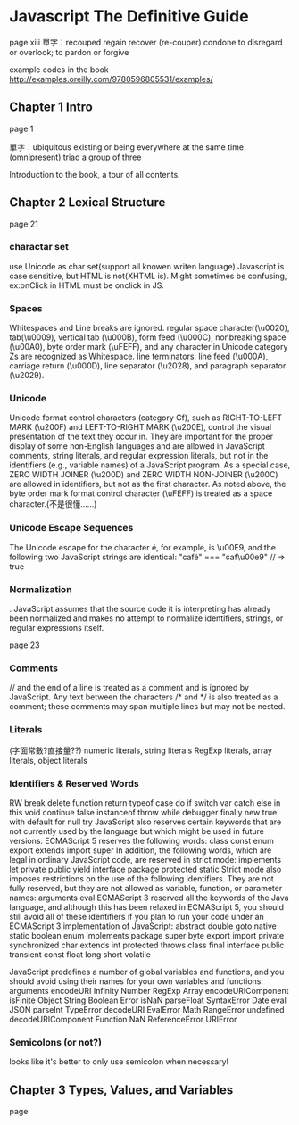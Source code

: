 Javascript The Definitive Guide
===

page xiii
單字：recouped  regain recover (re-couper)
condone to disregard or overlook; to pardon or forgive


example codes in the book
http://examples.oreilly.com/9780596805531/examples/

## Chapter 1 Intro
page 1

單字：ubiquitous existing or being everywhere at the same time (omnipresent)
triad a group of three

Introduction to the book, a tour of all contents.

## Chapter 2 Lexical Structure
page 21
### charactar set
use Unicode as char set(support all knowen writen language)
Javascript is case sensitive, but HTML is not(XHTML is). Might sometimes be confusing, ex:onClick in HTML must be onclick in JS. 

### Spaces
Whitespaces and Line breaks are ignored. 
regular space character(\u0020), tab(\u0009), vertical tab (\u000B), form feed (\u000C), nonbreaking space (\u00A0), byte order mark (\uFEFF), and any character in Unicode category Zs are recognized as Whitespace.
line terminators: line feed (\u000A), carriage return (\u000D), line separator (\u2028), and paragraph separator (\u2029). 

### Unicode
 Unicode format control characters (category Cf), such as RIGHT-TO-LEFT MARK (\u200F) and LEFT-TO-RIGHT MARK (\u200E), control the visual presentation of the text they occur in. They are important for the proper display of some non-English languages and are allowed in JavaScript comments, string literals, and regular expression literals, but not in the identifiers (e.g., variable names) of a JavaScript program. As a special case, ZERO WIDTH JOINER (\u200D) and ZERO WIDTH NON-JOINER (\u200C) are allowed in identifiers, but not as the first character. As noted above, the byte order mark format control character (\uFEFF) is treated as a space character.(不是很懂……)
 
  ### Unicode Escape Sequences
  The Unicode escape for the character é, for example, is \u00E9, and the following two JavaScript strings are identical: "café" === "caf\u00e9"   // => true 
  ### Normalization
  . JavaScript assumes that the source code it is interpreting has already been normalized and makes no attempt to normalize identifiers, strings, or regular expressions itself.

page 23
### Comments
 // and the end of a line is treated as a comment and is ignored by JavaScript. Any text between the characters /* and */ is also treated as a comment; these comments may span multiple lines but may not be nested. 

### Literals
(字面常數?直接量??)
numeric literals, string literals RegExp literals, array literals, object literals

### Identifiers & Reserved Words
RW
break          delete         function       return         typeof case           do             if             switch         var catch          else           in             this           void continue       false          instanceof     throw          while debugger       finally        new            true           with default        for            null           try JavaScript also reserves certain keywords that are not currently used by the language but which might be used in future versions. ECMAScript 5 reserves the following words:
class     const     enum      export    extends   import    super
In addition, the following words, which are legal in ordinary JavaScript code, are reserved in strict mode: implements     let            private        public         yield interface      package        protected      static Strict mode also imposes restrictions on the use of the following identifiers. They are not fully reserved, but they are not allowed as variable, function, or parameter names: arguments      eval ECMAScript 3 reserved all the keywords of the Java language, and although this has been relaxed in ECMAScript 5, you should still avoid all of these identifiers if you plan to run your code under an ECMAScript 3 implementation of JavaScript: abstract       double         goto           native         static boolean        enum           implements     package        super byte           export         import         private        synchronized char           extends        int            protected      throws class          final          interface      public         transient const          float          long           short          volatile

JavaScript predefines a number of global variables and functions, and you should avoid using their names for your own variables and functions: arguments           encodeURI           Infinity  Number          RegExp Array               encodeURIComponent  isFinite  Object          String Boolean             Error               isNaN     parseFloat      SyntaxError Date                eval                JSON      parseInt        TypeError decodeURI           EvalError           Math      RangeError      undefined decodeURIComponent  Function            NaN       ReferenceError  URIError

### Semicolons (or not?)
looks like it's better to only use semicolon when necessary!

## Chapter 3 Types, Values, and Variables

page 
